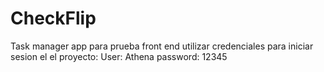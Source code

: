 # CheckFlip
Task manager app para prueba front end
utilizar credenciales para iniciar sesion el el proyecto:
User: Athena 
password: 12345
